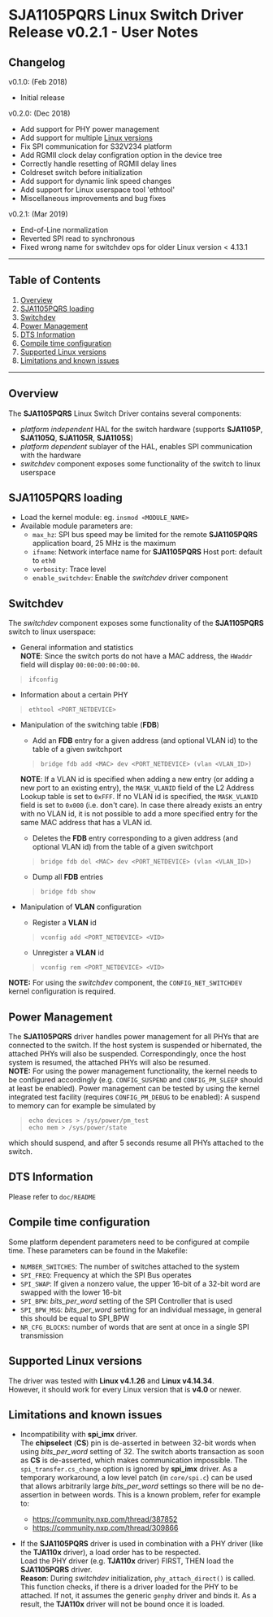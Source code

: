 # SJA1105PQRS Linux Switch Driver Release v0.2.1 - User Notes

## Changelog
v0.1.0: (Feb 2018)
- Initial release

v0.2.0: (Dec 2018)
- Add support for PHY power management
- Add support for multiple [Linux versions](#supported-linux-versions)
- Fix SPI communication for S32V234 platform
- Add RGMII clock delay configration option in the device tree
- Correctly handle resetting of RGMII delay lines
- Coldreset switch before initialization
- Add support for dynamic link speed changes
- Add support for Linux userspace tool 'ethtool'
- Miscellaneous improvements and bug fixes

v0.2.1: (Mar 2019)
- End-of-Line normalization
- Reverted SPI read to synchronous
- Fixed wrong name for switchdev ops for older Linux version < 4.13.1

---

## Table of Contents
1. [Overview](#overview)
2. [SJA1105PQRS loading](#sja1105pqrs-loading)
3. [Switchdev](#switchdev)
4. [Power Management](#power-management)
5. [DTS Information](#dts-information)
6. [Compile time configuration](#compile-time-configuration)
7. [Supported Linux versions](#supported-linux-versions)
8. [Limitations and known issues](#limitations-and-known-issues)

---

## Overview
The **SJA1105PQRS** Linux Switch Driver contains several components:
- *platform independent* HAL for the switch hardware (supports **SJA1105P**, **SJA1105Q**, **SJA1105R**, **SJA1105S**)
- *platform dependent* sublayer of the HAL, enables SPI communication with the hardware
- *switchdev* component exposes some functionality of the switch to linux userspace

## SJA1105PQRS loading
- Load the kernel module: eg. `insmod <MODULE_NAME>`
- Available module parameters are:
	- `max_hz`: SPI bus speed may be limited for the remote **SJA1105PQRS** application board, 25 MHz is the maximum
	- `ifname`: Network interface name for **SJA1105PQRS** Host port: default to `eth0`
	- `verbosity`: Trace level
	- `enable_switchdev`: Enable the *switchdev* driver component

## Switchdev
The *switchdev* component exposes some functionality of the **SJA1105PQRS** switch to linux userspace:
- General information and statistics  
**NOTE**: Since the switch ports do not have a MAC address, the `HWaddr` field will display `00:00:00:00:00:00`.
> `ifconfig`
- Information about a certain PHY
> `ethtool <PORT_NETDEVICE>`
- Manipulation of the switching table (**FDB**)
	- Add an **FDB** entry for a given address (and optional VLAN id) to the table of a given switchport
	> `bridge fdb add <MAC> dev <PORT_NETDEVICE> (vlan <VLAN_ID>)`

	**NOTE**: If a VLAN id is specified when adding a new entry (or adding a new port to an existing entry), the `MASK_VLANID` field of the L2 Address Lookup table is set to `0xFFF`.
	If no VLAN id is specified, the `MASK_VLANID` field is set to `0x000` (i.e. don't care). In case there already exists an entry with no VLAN id, it is not possible to add a more specified entry for the same MAC address that has a VLAN id.
	- Deletes the **FDB** entry corresponding to a given address (and optional VLAN id) from the table of a given switchport
	> `bridge fdb del <MAC> dev <PORT_NETDEVICE> (vlan <VLAN_ID>)`
	- Dump all **FDB** entries
	> `bridge fdb show`
- Manipulation of **VLAN** configuration
	- Register a **VLAN** id
	> `vconfig add <PORT_NETDEVICE> <VID>`
	- Unregister a **VLAN** id
	> `vconfig rem <PORT_NETDEVICE> <VID>`

**NOTE:** For using the *switchdev* component, the `CONFIG_NET_SWITCHDEV` kernel configuration is required.

## Power Management
The **SJA1105PQRS** driver handles power management for all PHYs that are connected to the switch.
If the host system is suspended or hibernated, the attached PHYs will also be suspended. Correspondingly, once the host system is resumed, the attached PHYs will also be resumed.  
**NOTE:** For using the power management functionality, the kernel needs to be configured accordingly (e.g. `CONFIG_SUSPEND` and `CONFIG_PM_SLEEP` should at least be enabled).
Power management can be tested by using the kernel integrated test facility (requires `CONFIG_PM_DEBUG` to be enabled): A suspend to memory can for example be simulated by
> `echo devices > /sys/power/pm_test`  
> `echo mem > /sys/power/state`

which should suspend, and after 5 seconds resume all PHYs attached to the switch.

## DTS Information
Please refer to `doc/README`

## Compile time configuration
Some platform dependent parameters need to be configured at compile time. These parameters can be found in the Makefile:
- `NUMBER_SWITCHES`: The number of switches attached to the system
- `SPI_FREQ`: Frequency at which the SPI Bus operates
- `SPI_SWAP`: If given a nonzero value, the upper 16-bit of a 32-bit word are swapped with the lower 16-bit
- `SPI_BPW`: *bits_per_word* setting of the SPI Controller that is used
- `SPI_BPW_MSG`: *bits_per_word* setting for an individual message, in general this should be equal to SPI_BPW
- `NR_CFG_BLOCKS`: number of words that are sent at once in a single SPI transmission

## Supported Linux versions
The driver was tested with **Linux v4.1.26** and **Linux v4.14.34**.  
However, it should work for every Linux version that is **v4.0** or newer.

## Limitations and known issues
- Incompatibility with **spi_imx** driver.  
The **chipselect** (**CS**) pin is de-asserted in between 32-bit words when using *bits_per_word* setting of 32. The switch aborts transaction as soon as **CS** is de-asserted, which makes communication impossible.
The `spi_transfer.cs_change` option is ignored by **spi_imx** driver. As a temporary workaround, a low level patch (in `core/spi.c`) can be used that allows arbitrarily large *bits_per_word* settings so there will be no de-assertion in between words.
This is a known problem, refer for example to:
	- https://community.nxp.com/thread/387852
	- https://community.nxp.com/thread/309866

- If the **SJA1105PQRS** driver is used in combination with a PHY driver (like the **TJA110x** driver), a load order has to be respected.  
	Load the PHY driver (e.g. **TJA110x** driver) FIRST, THEN load the **SJA1105PQRS** driver.  
	**Reason**: During *switchdev* initialization, `phy_attach_direct()` is called. This function checks, if there is a driver loaded for the PHY to be attached. If not, it assumes the generic `genphy` driver and binds it. As a result, the **TJA110x** driver will not be bound once it is loaded.
